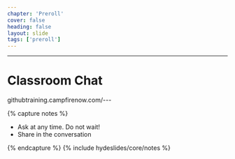 ```yaml
---
chapter: 'Preroll'
cover: false
heading: false
layout: slide
tags: ['preroll']
---
```


<div class="brand"></div>

---

<h1 contenteditable>Classroom Chat</h1>
<div class="pseudoLink" contenteditable>githubtraining.campfirenow.com/---</div>


{% capture notes %}

* Ask at any time. Do not wait!
* Share in the conversation

{% endcapture %}
{% include hydeslides/core/notes %}
